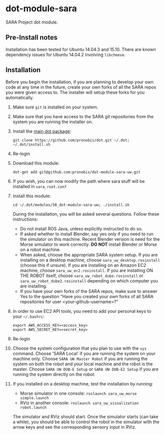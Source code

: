# dot-module-sara

SARA Project dot module.


## Pre-Install notes

Installation has been tested for Ubuntu 14.04.3 and 15.10. There are
known dependency issues for Ubuntu 14.04.2 involving `libcheese`.


## Installation

Before you begin the installation, if you are planning to develop your
own code at any time in the future, create your own forks of all the
SARA repos you were given access to. The installer will setup these
forks for you automatically.

1. Make sure `git` is installed on your system.

1. Make sure that you have access to the SARA git repositories from
   the system you are running the installer on.

1. Install the [main dot package](https://github.com/pronobis/dot):

    ```
    git clone https://github.com/pronobis/dot.git ~/.dot; ~/.dot/install.sh
    ```

1. Re-login

1. Download this module:

    ```
    dot-get add git@github.com:pronobis/dot-module-sara-uw.git
    ```

1. If you wish, you can now modify the path where sara stuff will be
   installed in `sara_root.conf`

1. Install this module:

    ```
    cd ~/.dot/modules/50_dot-module-sara-uw; ./install.sh
    ```

    During the installation, you will be asked several questions.
    Follow these instructions:

    * Do not install ROS Java, unless explicitly instructed to do so.
    * If asked whether to install Blender, say yes only if you need to run the
      simulator on this machine. Recent Blender version is need for the Morse
      simulator to work correctly. **DO NOT** install Blender or Morse on a
      robot machine.
    * When asked, choose the appropriate SARA system setup. If you are
      installing on a desktop machine, choose `sara_uw_desktop.rosinstall`
      (choose this if unsure). If you are installing on an Amazon EC2 machine,
      choose `sara_uw_ec2.rosinstall`. If you are installing ON THE ROBOT
      itself, choose `sara_uw_robot_dube.rosinstall` or
      `sara_uw_robot_dube2.rosinstall` depending on which computer you are
      installing.
    * If you have your own forks of the SARA repos, make sure to
      answer Yes to the question "Have you created your own forks of
      all SARA repositories for user \<your-github-username>?"

1. In order to use EC2 API tools, you need to add your personal keys
   to your `~/.bashrc`:

    ```
    export AWS_ACCESS_KEY=<access_key>
    export AWS_SECRET_KEY=<secret_key>
    ```

1. Re-login

1. Choose the system configuration that you plan to use with the `sys` command.
   Choose 'SARA Local' if you are running the system on your machine only.
   Choose `SARA UW Master Robot` if you are running the system on both the robot
   and your local machine and the robot is the master. Choose `SARA UW DUB-E
   Setup` or `SARA UW DUB-E2 Setup` if you are running the system directly on
   the robot.

1. If you installed on a desktop machine, test the installation by running:

    * Morse simulator in one console: `roslaunch sara_uw_morse simple.launch`
    * RViz in another console: `roslaunch sara_uw_visualization robot.launch`

    The simulator and RViz should start. Once the simulator starts (can take a
    while), you should be able to control the robot in the simulator with the
    arrow keys and see the corresponding sensory input in RViz.
